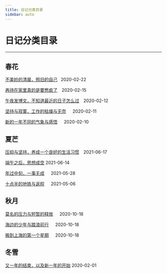 ```yaml
---
title: 日记分类目录
sidebar: auto
---
```


# 日记分类目录

***

## 春花

[不美妙的清晨，照旧的自己](不美妙的清晨，照旧的自己.md) 	2020-02-22

[再待在家里真的是要憋疯了](再待在家里真的是要憋疯了.md)  2020-02-15

[午夜发博文，不知道最近的日子怎么过](午夜发博文，不知道最近的日子怎么过.md)  2020-02-12

[坚持与寂寞，工作的枯燥与无奈](坚持与寂寞，工作的枯燥与无奈)   2020-02-11

[新的一年不同的气象与感悟](新的一年不同的气象与感悟.md)   2020-02-10

## 夏芒

[压抑与坚持，养成一个良好的生活习惯](压抑与坚持，养成一个良好的生活习惯.md)  2021-06-17

[端午之后，思想成空](端午之后，思想成空.md)      2021-06-14

[年过中旬，一事无成](年过中旬，一事无成.md)   2021-05-28

[十点半的地铁与返程](十点半的地铁与返程.md)   2021-05-06

## 秋月

[莫名的压力与短暂的释放](莫名的压力与短暂的释放.md)   2020-10-18

[海边的少年与踏浪前行](海边的少年与踏浪前行.md)   2020-10-18

[搬到上海的第一个星期](搬到上海的第一个星期.md)   2020-10-18

## 冬雪

[又一年的结束，以及新一年的开始](又一年的结束，以及新一年的开始.md)  2020-02-01

